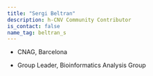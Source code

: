 ```yaml
---
title: "Sergi Beltran"
description: h-CNV Community Contributor
is_contact: false
name_tag: beltran_s
---
```


* CNAG, Barcelona

* Group Leader, Bioinformatics Analysis Group
